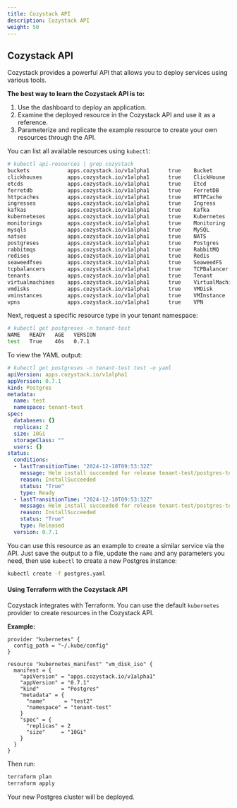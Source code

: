 ```yaml
---
title: Cozystack API
description: Cozystack API
weight: 50
---
```


## Cozystack API

Cozystack provides a powerful API that allows you to deploy services using various tools.

**The best way to learn the Cozystack API is to:**

1. Use the dashboard to deploy an application.
2. Examine the deployed resource in the Cozystack API and use it as a reference.
3. Parameterize and replicate the example resource to create your own resources through the API.

You can list all available resources using `kubectl`:

```bash
# kubectl api-resources | grep cozystack
buckets            apps.cozystack.io/v1alpha1      true    Bucket
clickhouses        apps.cozystack.io/v1alpha1      true    ClickHouse
etcds              apps.cozystack.io/v1alpha1      true    Etcd
ferretdb           apps.cozystack.io/v1alpha1      true    FerretDB
httpcaches         apps.cozystack.io/v1alpha1      true    HTTPCache
ingresses          apps.cozystack.io/v1alpha1      true    Ingress
kafkas             apps.cozystack.io/v1alpha1      true    Kafka
kuberneteses       apps.cozystack.io/v1alpha1      true    Kubernetes
monitorings        apps.cozystack.io/v1alpha1      true    Monitoring
mysqls             apps.cozystack.io/v1alpha1      true    MySQL
natses             apps.cozystack.io/v1alpha1      true    NATS
postgreses         apps.cozystack.io/v1alpha1      true    Postgres
rabbitmqs          apps.cozystack.io/v1alpha1      true    RabbitMQ
redises            apps.cozystack.io/v1alpha1      true    Redis
seaweedfses        apps.cozystack.io/v1alpha1      true    SeaweedFS
tcpbalancers       apps.cozystack.io/v1alpha1      true    TCPBalancer
tenants            apps.cozystack.io/v1alpha1      true    Tenant
virtualmachines    apps.cozystack.io/v1alpha1      true    VirtualMachine
vmdisks            apps.cozystack.io/v1alpha1      true    VMDisk
vminstances        apps.cozystack.io/v1alpha1      true    VMInstance
vpns               apps.cozystack.io/v1alpha1      true    VPN
```

Next, request a specific resource type in your tenant namespace:

```bash
# kubectl get postgreses -n tenant-test
NAME   READY   AGE   VERSION
test   True    46s   0.7.1
```

To view the YAML output:

```yaml
# kubectl get postgreses -n tenant-test test -o yaml
apiVersion: apps.cozystack.io/v1alpha1
appVersion: 0.7.1
kind: Postgres
metadata:
  name: test
  namespace: tenant-test
spec:
  databases: {}
  replicas: 2
  size: 10Gi
  storageClass: ""
  users: {}
status:
  conditions:
  - lastTransitionTime: "2024-12-10T09:53:32Z"
    message: Helm install succeeded for release tenant-test/postgres-test.v1 with chart postgres@0.7.1
    reason: InstallSucceeded
    status: "True"
    type: Ready
  - lastTransitionTime: "2024-12-10T09:53:32Z"
    message: Helm install succeeded for release tenant-test/postgres-test.v1 with chart postgres@0.7.1
    reason: InstallSucceeded
    status: "True"
    type: Released
  version: 0.7.1
```

You can use this resource as an example to create a similar service via the API. Just save the output to a file, update the `name` and any parameters you need, then use `kubectl` to create a new Postgres instance:

```bash
kubectl create -f postgres.yaml
```

#### Using Terraform with the Cozystack API

Cozystack integrates with Terraform. You can use the default `kubernetes` provider to create resources in the Cozystack API.

**Example:**

```hcl
provider "kubernetes" {
  config_path = "~/.kube/config"
}

resource "kubernetes_manifest" "vm_disk_iso" {
  manifest = {
    "apiVersion" = "apps.cozystack.io/v1alpha1"
    "appVersion" = "0.7.1"
    "kind"       = "Postgres"
    "metadata" = {
      "name"      = "test2"
      "namespace" = "tenant-test"
    }
    "spec" = {
      "replicas" = 2
      "size"     = "10Gi"
    }
  }
}
```

Then run:

```bash
terraform plan
terraform apply
```

Your new Postgres cluster will be deployed.
